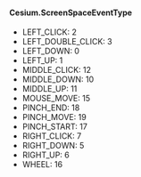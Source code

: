 #### Cesium.ScreenSpaceEventType
- LEFT_CLICK: 2
- LEFT_DOUBLE_CLICK: 3
- LEFT_DOWN: 0
- LEFT_UP: 1
- MIDDLE_CLICK: 12
- MIDDLE_DOWN: 10
- MIDDLE_UP: 11
- MOUSE_MOVE: 15
- PINCH_END: 18
- PINCH_MOVE: 19
- PINCH_START: 17
- RIGHT_CLICK: 7
- RIGHT_DOWN: 5
- RIGHT_UP: 6
- WHEEL: 16
